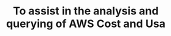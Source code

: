 ---
layout: answer
title: "To assist in the analysis and querying of AWS Cost and Usa"
blurb: "Amazon Athena is an interactive query service that makes it easy to analyze data in Amazon S3 using standard SQL. You can configure Amazon Athena with CUR"
quid: 176
---